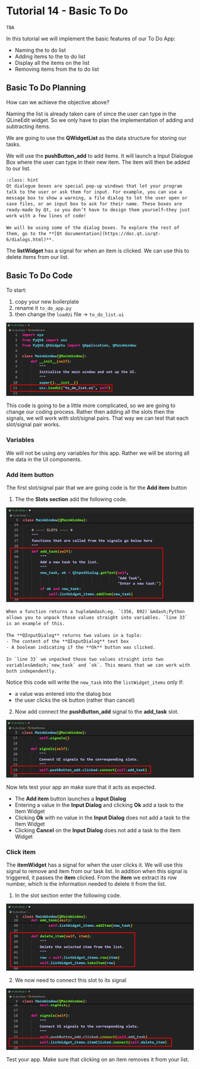 # Tutorial 14 - Basic To Do

```{admonition} In this tutorial, you will:
TBA
```

In this tutorial we will implement the basic features of our To Do App:

- Naming the to do list
- Adding items to the to do list
- Display all the items on the list
- Removing items from the to do list

## Basic To Do Planning

How can we achieve the objective above?

Naming the list is already taken care of since the user can type in the QLineEdit widget. So we only have to plan the implementation of adding and subtracting items.

We are going to use the **QWidgetList** as the data structure for storing our tasks.

We will use the **pushButton_add** to add items. It will launch a Input Dialogue Box where the user can type in their new item. The item will then be added to our list.

```{admonition} Dialog Boxes
:class: hint
Qt dialogue boxes are special pop-up windows that let your program talk to the user or ask them for input. For example, you can use a message box to show a warning, a file dialog to let the user open or save files, or an input box to ask for their name. These boxes are ready-made by Qt, so you don’t have to design them yourself—they just work with a few lines of code!

We will be using some of the dialog boxes. To explore the rest of them, go to the **[Qt documentation](https://doc.qt.io/qt-6/dialogs.html)**.
```

The **listWidget** has a signal for when an item is clicked. We can use this to delete items from our list.

## Basic To Do Code

To start:
1. copy your new boilerplate
2. rename it `to_do_app.py`
3. then change the `loadUi` file &rarr; `to_do_list.ui`

![new file](./assets/img/16/01_new_file.png)

This code is going to be a little more complicated, so we are going to change our coding process. Rather then adding all the slots then the signals, we will work with slot/signal pairs. That way we can test that each slot/signal pair works.

### Variables

We will not be using any variables for this app. Rather we will be storing all the data in the UI components.

### Add item button

The first slot/signal pair that we are going code is for the **Add item** button

1. The the **Slots section** add the following code.

![add task slot](./assets/img/16/03_add_task.png)

```{admonition} Tuple Unpacking
When a function returns a tuple&mdash;eg. `(356, 892)`&mdash;Python allows you to unpack those values straight into variables. `line 33` is an example of this.

The **QInputDialog** returns two values in a tuple:
- The content of the **QInputDialog** text box
- A boolean indicating if the **Ok** button was clicked.

In `line 33` we unpacked those two values straight into two variables&mdash;`new_task` and `ok`. This means that we can work with both independently.
```

Notice this code will write the `new_task` into the `listWidget_items` only if:

- a value was entered into the dialog box
- the user clicks the ok button (rather than cancel)

2. Now add connect the **pushButton_add** signal to the **add_task** slot.

![add button signal](./assets/img/16/04_add_button_signal.png)

Now lets test your app an make sure that it acts as expected.

- The **Add item** button launches a **Input Dialog**
- Entering a value in the **Input Dialog** and clicking **Ok** add a task to the Item Widget
- Clicking **Ok** with no value in the **Input Dialog** does not add a task to the Item Widget
- Clicking **Cancel** on the **Input Dialog** does not add a task to the Item Widget

### Click item

The **itemWidget** has a signal for when the user clicks it. We will use this signal to remove and item from our task list. In addition when this signal is triggered, it passes the **item** clicked. From the **item** we extract its row number, which is the information needed to delete it from the list.

1. In the slot section enter the following code.

![delete item](./assets/img/16/05_delete_item.png)

2. We now need to connect this slot to its signal

![delete item signal](./assets/img/16/05_delete_item_signal.png)

Test your app. Make sure that clicking on an item removes it from your list.
